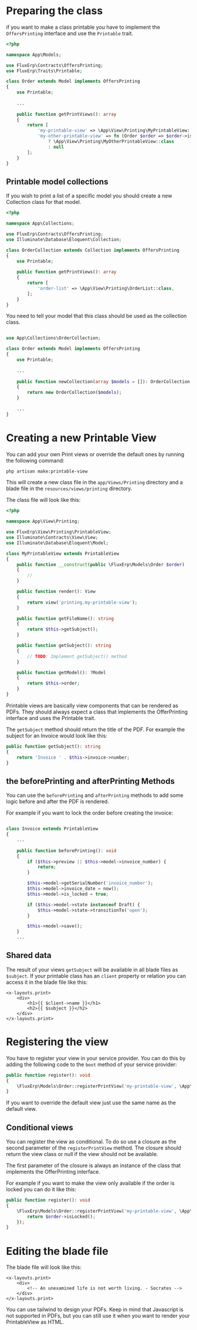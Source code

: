 # Preparing the class

if you want to make a class printable you have to implement the `OffersPrinting` interface and use the `Printable` trait.

```php
<?php

namespace App\Models;

use FluxErp\Contracts\OffersPrinting;
use FluxErp\Traits\Printable;

class Order extends Model implements OffersPrinting
{
    use Printable;
    
    ...
    
    public function getPrintViews(): array
    {
        return [
            'my-printable-view' => \App\View\Printing\MyPrintableView::class,
            'my-other-printable-view' => fn (Order $order => $order->is_locked 
                ? \App\View\Printing\MyOtherPrintableView::class
                : null
        ];
    }
}
```

## Printable model collections

If you wish to print a list of a specific model you should create a new Collection class for that model.

```php
<?php

namespace App\Collections;

use FluxErp\Contracts\OffersPrinting;
use Illuminate\Database\Eloquent\Collection;

class OrderCollection extends Collection implements OffersPrinting
{
    use Printable;
    
    public function getPrintViews(): array
    {
        return [
            'order-list' => \App\View\Printing\OrderList::class,
        ];
    }
}
```

You need to tell your model that this class should be used as the collection class.

```php

use App\Collections\OrderCollection;

class Order extends Model implements OffersPrinting
{
    use Printable;
    
    ...
    
    public function newCollection(array $models = []): OrderCollection
    {
        return new OrderCollection($models);
    }
    
    ...
}
```

# Creating a new Printable View

You can add your own Print views or override the default ones by running the following command:

```bash
php artisan make:printable-view
```

This will create a new class file in the `app/Views/Printing` directory and a blade file in the `resources/views/printing` directory.

The class file will look like this:

```php
<?php

namespace App\View\Printing;

use FluxErp\View\Printing\PrintableView;
use Illuminate\Contracts\View\View;
use Illuminate\Database\Eloquent\Model;

class MyPrintableView extends PrintableView
{
    public function __construct(public \FluxErp\Models\Order $order)
    {
        //
    }

    public function render(): View
    {
        return view('printing.my-printable-view');
    }

    public function getFileName(): string
    {
        return $this->getSubject();
    }

    public function getSubject(): string
    {
        // TODO: Implement getSubject() method
    }

    public function getModel(): ?Model
    {
        return $this->order;
    }
}
```

Printable views are basically view components that can be rendered as PDFs.
They should always expect a class that implements the OfferPrinting interface and uses the Printable trait.

The `getSubject` method should return the title of the PDF.
For example the subject for an Invoice would look like this:

```php
public function getSubject(): string
{
    return 'Invoice ' . $this->invoice->number;
}
```

## the beforePrinting and afterPrinting Methods

You can use the `beforePrinting` and `afterPrinting` methods to add some logic before and after the PDF is rendered.

For example if you want to lock the order before creating the invoice:

```php

class Invoice extends PrintableView
{
    ...
    
    public function beforePrinting(): void
    {
        if ($this->preview || $this->model->invoice_number) {
            return;
        }

        $this->model->getSerialNumber('invoice_number');
        $this->model->invoice_date = now();
        $this->model->is_locked = true;

        if ($this->model->state instanceof Draft) {
            $this->model->state->transitionTo('open');
        }

        $this->model->save();
    }
    ...
```

## Shared data

The result of your views `getSubject` will be available in all blade files as `$subject`.
If your printable class has an `client` property or relation you can access it in the blade file like this:

```blade
<x-layouts.print>
    <div>
        <h1>{{ $client->name }}</h1>
        <h2>{{ $subject }}</h2>
    </div>
</x-layouts.print>
```

# Registering the view

You have to register your view in your service provider.
You can do this by adding the following code to the `boot` method of your service provider:

```php
public function register(): void
{
    \FluxErp\Models\Order::registerPrintView('my-printable-view', \App\View\Printing\MyPrintableView::class);
}
```

If you want to override the default view just use the same name as the default view.

## Conditional views

You can register the view as conditional.
To do so use a closure as the second parameter of the `registerPrintView` method.
The closure should return the view class or null if the view should not be available.

The first parameter of the closure is always an instance of the class that implements the OfferPrinting interface.

For example if you want to make the view only available if the order is locked you can do it like this:

```php
public function register(): void
{
    \FluxErp\Models\Order::registerPrintView('my-printable-view', \App\View\Printing\MyPrintableView::class, function (\FluxErp\Models\Order $order) {
        return $order->isLocked();
    });
}
```


# Editing the blade file

The blade file will look like this:

```blade
<x-layouts.print>
    <div>
        <!-- An unexamined life is not worth living. - Socrates -->
    </div>
</x-layouts.print>
```

You can use tailwind to design your PDFs.
Keep in mind that Javascript is not supported in PDFs, but you can still use it when you want to render your PrintableView as HTML.
